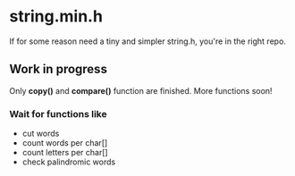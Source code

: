 # string.min.h
If for some reason need a tiny and simpler string.h, you're in the right repo.

## Work in progress
Only **copy()** and **compare()** function are finished. More functions soon!

### Wait for functions like
- cut words
- count words per char[]
- count letters per char[]
- check palindromic words
